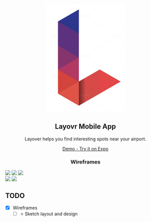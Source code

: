 <p align="center">
  <a href="https://github.com/mobile-space/layovr">
    <img alt="layovr" src="assets/logo.png" width="250">
  </a>
</p>

<h2 align="center">
  Layovr Mobile App
</h2>

<p align="center">
  Layover helps you find interesting spots near your airport.
</p>

<p align="center">
    <a href = "#">Demo - Try it on Expo</a>
</p>

<h3 align="center">
  Wireframes
</h3>

<div style={{display: flex; flex-direction: row}}>
  <img src="screenshots/assets/wireframes/login.png" width="270" />
  <img src="screenshots/assets/wireframes/welcome.png" width="270" />
  <img src="screenshots/assets/wireframes/filter.png" width="270" />
</div>
<div style={{display: flex; flex-direction: row}}>
  <img src="screenshots/assets/wireframes/swipe.png" width="270" />
  <img src="screenshots/assets/wireframes/travel.png" width="270" />
</div>

## TODO

- [x] Wireframes
  - [ ] :star: Sketch layout and design
